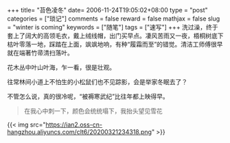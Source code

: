 +++
title= "苔色凌冬"
date= 2006-11-24T19:05:02+08:00
type = "post"
categories = ["琐记"]
comments = false
reward = false
mathjax = false
slug = "winter is coming"
keywords = ["随笔"]
tags = ["速写"]
+++
洗过澡，终于套上了阔大的高领毛衣，戴上绒线帽，出门买早点。凄风苦雨又一夜，梧桐树底下枯叶零落一地，踩踏在上面，飒飒地响，有种“履霜而至”的错觉。清洁工师傅很早就在端著竹帚清扫落叶。
<!--more-->
花木丛中叶山叶海，乍一看，很是壮观。

往常林间小道上不怕生的小松鼠们也不见踪影，会是举家冬眠去了？

不管怎么说，真的很冷呢，“被褥寒武纪”比往年都上映得早。

>在我心中刺一下，颜色会统统塌下，我抬头望见雪花

{{< img src="https://ian2.oss-cn-hangzhou.aliyuncs.com/clt6/20200321234318.png" >}}